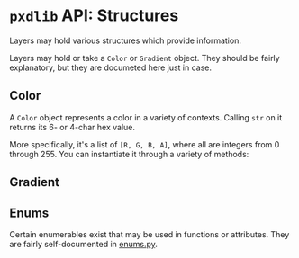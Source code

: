 # `pxdlib` API: Structures

Layers may hold various structures which provide information. 

Layers may hold or take a `Color` or `Gradient` object. They should be fairly explanatory, but they are documeted here just in case.

## Color
<a id="Color"></a>

A `Color` object represents a color in a variety of contexts. Calling `str` on it returns its 6- or 4-char hex value.

More specifically, it's a list of `[R, G, B, A]`, where all are integers from 0 through 255. You can instantiate it through a variety of methods:

## Gradient
<a id="Gradient"></a>

## Enums
<a id="Enums"></a>

Certain enumerables exist that may be used in functions or attributes. They are fairly self-documented in [enums.py](/pxdlib/enums.py).